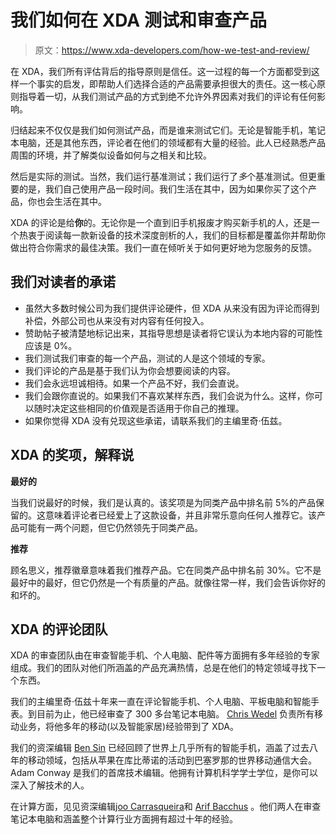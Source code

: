 # 我们如何在 XDA 测试和审查产品

> 原文：<https://www.xda-developers.com/how-we-test-and-review/>

在 XDA，我们所有评估背后的指导原则是信任。这一过程的每一个方面都受到这样一个事实的启发，即帮助人们选择合适的产品需要承担很大的责任。这一核心原则指导着一切，从我们测试产品的方式到绝不允许外界因素对我们的评论有任何影响。

归结起来不仅仅是我们如何测试产品，而是谁来测试它们。无论是智能手机，笔记本电脑，还是其他东西，评论者在他们的领域都有大量的经验。此人已经熟悉产品周围的环境，并了解类似设备如何与之相关和比较。

然后是实际的测试。当然，我们运行基准测试；我们运行了*多*个基准测试。但更重要的是，我们自己使用产品一段时间。我们生活在其中，因为如果你买了这个产品，你也会生活在其中。

XDA 的评论是给**你**的。无论你是一个直到旧手机报废才购买新手机的人，还是一个热衷于阅读每一款新设备的技术深度剖析的人，我们的目标都是覆盖你并帮助你做出符合你需求的最佳决策。我们一直在倾听关于如何更好地为您服务的反馈。

## 我们对读者的承诺

*   虽然大多数时候公司为我们提供评论硬件，但 XDA 从来没有因为评论而得到补偿，外部公司也从来没有对内容有任何投入。
*   赞助帖子被清楚地标记出来，其指导思想是读者将它误认为本地内容的可能性应该是 0%。
*   我们测试我们审查的每一个产品，测试的人是这个领域的专家。
*   我们评论的产品是基于我们认为你会想要阅读的内容。
*   我们会永远坦诚相待。如果一个产品不好，我们会直说。
*   我们会跟你直说的。如果我们不喜欢某样东西，我们会说为什么。这样，你可以随时决定这些相同的价值观是否适用于你自己的推理。
*   如果你觉得 XDA 没有兑现这些承诺，请联系我们的主编里奇·伍兹。

## XDA 的奖项，解释说

**最好的**

当我们说最好的时候，我们是认真的。该奖项是为同类产品中排名前 5%的产品保留的。这意味着评论者已经爱上了这款设备，并且非常乐意向任何人推荐它。该产品可能有一两个问题，但它仍然领先于同类产品。

**推荐**

顾名思义，推荐徽章意味着我们推荐产品。它在同类产品中排名前 30%。它不是最好中的最好，但它仍然是一个有质量的产品。就像往常一样，我们会告诉你好的和坏的。

## XDA 的评论团队

XDA 的审查团队由在审查智能手机、个人电脑、配件等方面拥有多年经验的专家组成。我们的团队对他们所涵盖的产品充满热情，总是在他们的特定领域寻找下一个东西。

我们的主编里奇·伍兹十年来一直在评论智能手机、个人电脑、平板电脑和智能手表。到目前为止，他已经审查了 300 多台笔记本电脑。 [Chris Wedel](https://www.xda-developers.com/author/chris_wedel/) 负责所有移动业务，将他多年的移动(以及智能家居)经验带到了 XDA。

我们的资深编辑 [Ben Sin](https://www.xda-developers.com/author/bensin_XDA//) 已经回顾了世界上几乎所有的智能手机，涵盖了过去八年的移动领域，包括从苹果在库比蒂诺的活动到巴塞罗那的世界移动通信大会。Adam Conway 是我们的首席技术编辑。他拥有计算机科学学士学位，是你可以深入了解技术的人。

在计算方面，见见资深编辑[joo Carrasqueira](https://www.xda-developers.com/author/joao/)和 [Arif Bacchus](https://www.xda-developers.com/author/arifbacchus/) 。他们两人在审查笔记本电脑和涵盖整个计算行业方面拥有超过十年的经验。